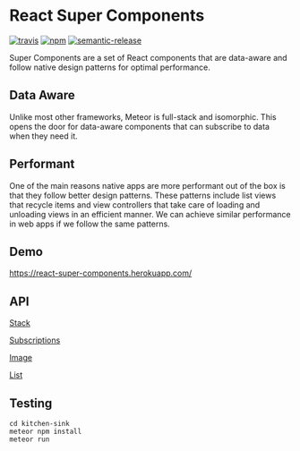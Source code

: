 # React Super Components

[![travis][travis-image]][travis-url]
[![npm][npm-image]][npm-url]
[![semantic-release][semantic-release-image]][semantic-release-url]

[travis-image]:            https://travis-ci.org/poetic/react-super-components.svg
[travis-url]:              https://travis-ci.org/poetic/react-super-components
[npm-image]: https://img.shields.io/npm/v/react-super-components.svg
[npm-url]: https://npmjs.org/package/react-super-components
[semantic-release-image]:  https://img.shields.io/badge/%20%20%F0%9F%93%A6%F0%9F%9A%80-semantic--release-e10079.svg
[semantic-release-url]:    https://github.com/semantic-release/semantic-release

Super Components are a set of React components that are data-aware and follow native design patterns for optimal performance.

## Data Aware
Unlike most other frameworks, Meteor is full-stack and isomorphic. This opens the door for data-aware components that can subscribe to data when they need it.

## Performant
One of the main reasons native apps are more performant out of the box is that they follow better design patterns. These patterns include list views that recycle items and view controllers that take care of loading and unloading views in an efficient manner. We can achieve similar performance in web apps if we follow the same patterns.

## Demo
https://react-super-components.herokuapp.com/

## API

[Stack](docs/stack.md)

[Subscriptions](docs/subscriptions.md)

[Image](docs/image.md)

[List](docs/list.md)

## Testing
```
cd kitchen-sink
meteor npm install
meteor run
```
